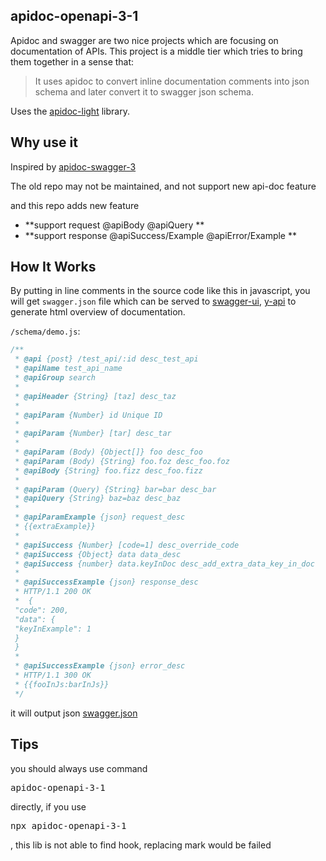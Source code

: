 ## apidoc-openapi-3-1

Apidoc and swagger are two nice projects which are focusing on documentation of APIs.
This project is a middle tier which tries to bring them together in a sense that:

> It uses apidoc to convert inline documentation comments into json schema and later convert it to swagger json schema.

Uses the [apidoc-light](https://github.com/rigwild/apidoc-light) library.

## Why use it

Inspired by [apidoc-swagger-3](https://github.com/amanoooo/apidoc-swagger-3)

The old repo may not be maintained, and not support new api-doc feature

and this repo adds new feature

- **support request @apiBody @apiQuery **
- **support response @apiSuccess/Example @apiError/Example **

## How It Works

By putting in line comments in the source code like this in javascript, you will get `swagger.json` file which can be served to [swagger-ui](https://github.com/swagger-api/swagger-ui), [y-api](https://github.com/YMFE/yapi) to generate html overview of documentation.

`/schema/demo.js`:

```js
/**
 * @api {post} /test_api/:id desc_test_api
 * @apiName test_api_name
 * @apiGroup search
 *
 * @apiHeader {String} [taz] desc_taz
 *
 * @apiParam {Number} id Unique ID
 *
 * @apiParam {Number} [tar] desc_tar
 *
 * @apiParam (Body) {Object[]} foo desc_foo
 * @apiParam (Body) {String} foo.foz desc_foo.foz
 * @apiBody {String} foo.fizz desc_foo.fizz
 *
 * @apiParam (Query) {String} bar=bar desc_bar
 * @apiQuery {String} baz=baz desc_baz
 *
 * @apiParamExample {json} request_desc
 * {{extraExample}}
 *
 * @apiSuccess {Number} [code=1] desc_override_code
 * @apiSuccess {Object} data data_desc
 * @apiSuccess {number} data.keyInDoc desc_add_extra_data_key_in_doc
 *
 * @apiSuccessExample {json} response_desc
 * HTTP/1.1 200 OK
 *  {
 "code": 200,
 "data": {
 "keyInExample": 1
 }
 }
 *
 * @apiSuccessExample {json} error_desc
 * HTTP/1.1 300 OK
 * {{fooInJs:barInJs}}
 */
```

it will output json [swagger.json](./test/output/swagger.json)

## Tips

you should always use command <pre>apidoc-openapi-3-1</pre> directly, if you use <pre>npx apidoc-openapi-3-1</pre>, this lib is not able to find hook, replacing mark would be failed
